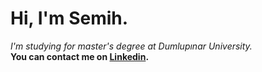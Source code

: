 # Hi, I'm Semih.
*I'm studying for master's degree at Dumlupınar University.*<br>
**You can contact me on [Linkedin](https://www.linkedin.com/in/semih-demirel-377120160/).**<br>

